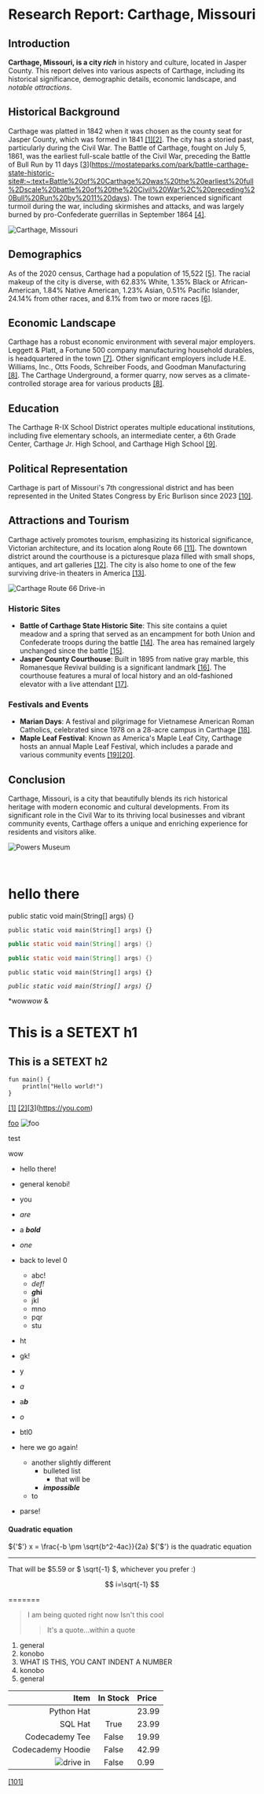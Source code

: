 # **Research Report: Carthage, Missouri**

## Introduction
**Carthage, Missouri, is a city *rich*** in history and culture, located in Jasper County. This report delves into various aspects of Carthage, including its historical significance, demographic details, economic landscape, and *notable attractions*.

## Historical Background
Carthage was platted in 1842 when it was chosen as the county seat for Jasper County, which was formed in 1841 [[1]](https://en.wikipedia.org/wiki/Carthage,_Missouri#:~:text=Carthage%20was%20chosen%20as%20the%20county%20seat%2C%20the%20area%20cleared%20and%20the%20town%20platted%20in%201842)[[2]](https://digitalcommons.pittstate.edu/fa/272/#:~:text=Carthage%2C%20Missouri%20was%20platted%20in%201842%20when%20it%20was%20chosen%20as%20the%20county%20seat%20for%20Jasper%20County%2C%20formed%20in%201841). The city has a storied past, particularly during the Civil War. The Battle of Carthage, fought on July 5, 1861, was the earliest full-scale battle of the Civil War, preceding the Battle of Bull Run by 11 days [[3]](https://mostateparks.com/park/battle-carthage-state-historic-site#:~:text=Battle%20of%20Carthage%20was%20the%20earliest%20full%2Dscale%20battle%20of%20the%20Civil%20War%2C%20preceding%20Bull%20Run%20by%2011%20days). The town experienced significant turmoil during the war, including skirmishes and attacks, and was largely burned by pro-Confederate guerrillas in September 1864 [[4]](https://en.wikipedia.org/wiki/Carthage,_Missouri#:~:text=The%20town%20experienced%20minor%20skirmishes%20and%20attacks%20throughout%20the%20war%3B%20pro%2DConfederate%20guerrillas%20burned%20most%20of%20the%20city%20%28including%20the%20courthouse%29%20in%20September%201864).

![Carthage, Missouri](https://upload.wikimedia.org/wikipedia/commons/thumb/4/4e/Carthage_Missouri_10-18-2008.jpg/500px-Carthage_Missouri_10-18-2008.jpg)

## Demographics
As of the 2020 census, Carthage had a population of 15,522 [[5]](https://en.wikipedia.org/wiki/Carthage,_Missouri#:~:text=The%20population%20was%2015%2C522%20as%20of%20the%202020%20census). The racial makeup of the city is diverse, with 62.83% White, 1.35% Black or African-American, 1.84% Native American, 1.23% Asian, 0.51% Pacific Islander, 24.14% from other races, and 8.1% from two or more races [[6]](https://en.wikipedia.org/wiki/Carthage,_Missouri#:~:text=The%20racial%20makeup%20was%2062.83%25%20%289%2C753%29%20white%2C%201.35%25%20%28210%29%20black%20or%20African%2DAmerican%2C%201.84%25%20%28285%29%20Native%20American%2C%201.23%25%20%28191%29%20Asian%2C%200.51%25%20%2879%29%20Pacific%20Islander%2C%2024.14%25%20%283%2C747%29%20from%20other%20races%2C%20and%208.1%25%20%281%2C257%29%20from%20two%20or%20more%20races).

## Economic Landscape
Carthage has a robust economic environment with several major employers. Leggett & Platt, a Fortune 500 company manufacturing household durables, is headquartered in the town [[7]](https://en.wikipedia.org/wiki/Carthage,_Missouri#:~:text=Leggett%20%26%20Platt%2C%20now%20a%20Fortune%20500%20company%20still%20based%20in%20Carthage%2C%20was%20founded%20in%201883). Other significant employers include H.E. Williams, Inc., Otts Foods, Schreiber Foods, and Goodman Manufacturing [[8]](https://en.wikipedia.org/wiki/Carthage,_Missouri#:~:text=%28a%20manufacturer%20of%20commercial%20and%20industrial%20lighting%20fixtures%29%2C%20Otts%20Foods%2C%20Schreiber%20Foods%2C%20and%20Goodman%20Manufacturing%20%28all%20producing%20various%20food%20products%29%20and%20the%20Carthage%20Underground%2C%20formerly%20a%20quarry%2C%20which%20now%20serves%20as%20a%20storage%20area%20with%20climate%20control%20for%20various%20products). The Carthage Underground, a former quarry, now serves as a climate-controlled storage area for various products [[8]](https://en.wikipedia.org/wiki/Carthage,_Missouri#:~:text=%28a%20manufacturer%20of%20commercial%20and%20industrial%20lighting%20fixtures%29%2C%20Otts%20Foods%2C%20Schreiber%20Foods%2C%20and%20Goodman%20Manufacturing%20%28all%20producing%20various%20food%20products%29%20and%20the%20Carthage%20Underground%2C%20formerly%20a%20quarry%2C%20which%20now%20serves%20as%20a%20storage%20area%20with%20climate%20control%20for%20various%20products).

## Education
The Carthage R-IX School District operates multiple educational institutions, including five elementary schools, an intermediate center, a 6th Grade Center, Carthage Jr. High School, and Carthage High School [[9]](https://en.wikipedia.org/wiki/Carthage,_Missouri#:~:text=Carthage%20R%2DIX%20School%20District%20operates%20five%20elementary%20schools%2C%20an%20intermediate%20center%2C%20a%206th%20Grade%20Center%2C%20Carthage%20Jr.%20High%20School%20and%20Carthage%20High%20School).

## Political Representation
Carthage is part of Missouri's 7th congressional district and has been represented in the United States Congress by Eric Burlison since 2023 [[10]](https://en.wikipedia.org/wiki/Carthage,_Missouri#:~:text=Carthage%20is%20in%20Missouri%27s%207th%20congressional%20district%20and%20has%20been%20represented%20in%20the%20United%20States%20Congress%20by%20Eric%20Burlison%20since%202023).

## Attractions and Tourism
Carthage actively promotes tourism, emphasizing its historical significance, Victorian architecture, and its location along Route 66 [[11]](https://en.wikipedia.org/wiki/Carthage,_Missouri#:~:text=In%20the%20late%2020th%20century%2C%20the%20town%20began%20actively%20courting%20tourism%2C%20emphasizing%20its%20history%20%28the%20Battle%20of%20Carthage%2C%20Victorian%20architecture%2C%20and%20Route%2066%29%2C%20as%20well%20as%20its%20proximity%20to%20the%20Precious%20Moments%20hotel%20and%20store%2C%20along%20with%20the%20popular%20country%20music%20destination%20Branson). The downtown district around the courthouse is a picturesque plaza filled with small shops, antiques, and art galleries [[12]](https://www.theroadwanderer.net/66Missouri/carthage.htm#:~:text=The%20downtown%20district%20around%20the%20courthouse%20is%20a%20picturesque%20plaza%20filled%20with%20small%20shops%2C%20antiques%20and%20art%20galleries). The city is also home to one of the few surviving drive-in theaters in America [[13]](https://www.theroadwanderer.net/66Missouri/carthage.htm#:~:text=Carthage%20is%20also%20home%20to%20one%20of%20the%20few%20surviving%20drive%2Din%20theaters%20left%20in%20America).

![Carthage Route 66 Drive-in](https://upload.wikimedia.org/wikipedia/commons/thumb/5/5e/Carthage_Route_66_Drive-in.jpg/500px-Carthage_Route_66_Drive-in.jpg)

### Historic Sites
- **Battle of Carthage State Historic Site**: This site contains a quiet meadow and a spring that served as an encampment for both Union and Confederate troops during the battle [[14]](https://mostateparks.com/park/battle-carthage-state-historic-site#:~:text=Battle%20of%20Carthage%20State%20Historic%20Site%20contains%20a%20quiet%20meadow%20and%20the%20spring%20that%20made%20the%20area%20an%20encampment%20for%20both%20the%20Union%20and%20Confederate%20troops%20during%20the%20battle). The area has remained largely unchanged since the battle [[15]](https://mostateparks.com/park/battle-carthage-state-historic-site#:~:text=The%20area%20is%20little%20changed%20in%20its%20appearance%20since%20the%20battle%20was%20fought%20on%20July%205%2C%201861).
- **Jasper County Courthouse**: Built in 1895 from native gray marble, this Romanesque Revival building is a significant landmark [[16]](https://www.achp.gov/preserve-america/community/carthage-missouri#:~:text=In%201895%2C%20the%20Romanesque%20Revival%20Jasper%20County%20Courthouse%20was%20built%2C%20also%20out%20of%20the%20native%20gray%20marble). The courthouse features a mural of local history and an old-fashioned elevator with a live attendant [[17]](https://www.tripadvisor.com/Attractions-g44213-Activities-Carthage_Missouri.html#:~:text=The%20courthouse%20is%20quite%20impressive%20from%20the%20outside.%20Inside%20there%20is%20a%20huge%20mural%20of%20local%20history%20painted%20by%20a%20local%20artist%20with%20a%20recorded%20narration%20to%20explain%20it%2D%2DNice%21%20There%20are%20other%20exhibits%20about%20local%20history%20as%20well.%20AND%20there%27s%20an%20old%2Dfashioned%20elevator%20with%20a%20real%20live%20attendant%20to%20take%20you%20up%20and%20down%20the%20three%20floors%20of%20the%20courthouse.%20Take%20time%20to%20enjoy%20the%20architecture%20and%20beautiful%20features%20of%20the%20building).

### Festivals and Events
- **Marian Days**: A festival and pilgrimage for Vietnamese American Roman Catholics, celebrated since 1978 on a 28-acre campus in Carthage [[18]](https://www.experiencecarthagemo.com/#:~:text=Marian%20Days%20is%20a%20festival%20and%20a%20pilgrimage%20for%20Vietnamese%20American%20Roman%20Catholics%20celebrated%20since%201978%20on%20a%2028%2Dacre%20campus%20of%20the%20Congregation%20of%20the%20Mother%20Co%2DRedemptrix%20in%20Carthage%2C%20Missouri).
- **Maple Leaf Festival**: Known as America's Maple Leaf City, Carthage hosts an annual Maple Leaf Festival, which includes a parade and various community events [[19]](https://www.experiencecarthagemo.com/#:~:text=Carthage%2C%20Missouri%2C%20known%20as%20America%27s%20Maple%20Leaf%20City)[[20]](https://carthagenewsonline.com/category/news/#:~:text=Carthage%20Chamber%20Announces%202024%20Maple%20Leaf%20Festival%C2%AE%20Parade%20Theme%3A%20Celebrating%20America%E2%80%99s..).

## Conclusion
Carthage, Missouri, is a city that beautifully blends its rich historical heritage with modern economic and cultural developments. From its significant role in the Civil War to its thriving local businesses and vibrant community events, Carthage offers a unique and enriching experience for residents and visitors alike.

![Powers Museum](https://upload.wikimedia.org/wikipedia/commons/thumb/3/35/Powers_Museum.jpg/500px-Powers_Museum.jpg)

<br/>

<h1> hello there </h1>

public static void main(String[] args) {}

```
public static void main(String[] args) {}
```

```java
public static void main(String[] args) {}

public static void main(String[] args) {}
```

`public static void main(String[] args) {}`

*`public static void main(String[] args) {}`*

\*wow*wow*
&amp;

This is a SETEXT h1
===================

This is a SETEXT h2
-

    fun main() {
        println("Hello world!")
    }


[[1]](https://you.com) [[2]](https://you.com)[[3]](https://you.com)

[foo](https://google.com "title")
![foo](https://upload.wikimedia.org/wikipedia/commons/thumb/5/5e/Carthage_Route_66_Drive-in.jpg/500px-Carthage_Route_66_Drive-in.jpg "title")

test

[3]:
https://you.com
    wow

- hello there!
- general kenobi!
- you
- *are*
-  a ***bold***
- *one*
- back to level 0

    - abc!
    - *def!*
    - ***g*hi**
    - jkl
    -  mno
    - pqr
    - stu

- ht
- gk!
- y
- *a*
-  a***b***

- *o*
- btl0




- here we go again!
    - another slightly different
        - bulleted list
            - that will be
        -  ***impossible***
    - to
- parse!

#### Quadratic equation
${'$'} x = \frac{-b \pm \sqrt{b^2-4ac}}{2a} ${'$'}
is the quadratic equation

---

That will be $\$5.59$ or $ \sqrt{-1} $, whichever you prefer :)

$$
i=\sqrt{-1}
$$

=======

> I am being quoted right now
> Isn't this cool
> > It's a quote...within a quote

1. general
2. konobo
3. WHAT IS THIS, YOU CANT INDENT A NUMBER
3. konobo
1. general

| Item              | In Stock | Price |
| ----------------: | :------: | :---- |
| Python Hat        || 23.99 |
| SQL Hat           |   True   | 23.99 |
| Codecademy Tee    |  False   | 19.99 |
| Codecademy Hoodie |  False   | 42.99 |
| ![drive in](https://upload.wikimedia.org/wikipedia/commons/thumb/5/5e/Carthage_Route_66_Drive-in.jpg/500px-Carthage_Route_66_Drive-in.jpg) |  False   | 0.99 |

[100]: https://google.com





[[101]][100]